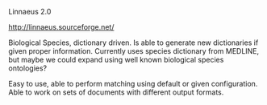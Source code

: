 Linnaeus 2.0

http://linnaeus.sourceforge.net/

Biological Species, dictionary driven. Is able to generate new dictionaries if given proper information.
Currently uses species dictionary from MEDLINE, but maybe we could expand using well known biological species ontologies?

Easy to use, able to perform matching using default or given configuration. Able to work on sets of documents with different
output formats.